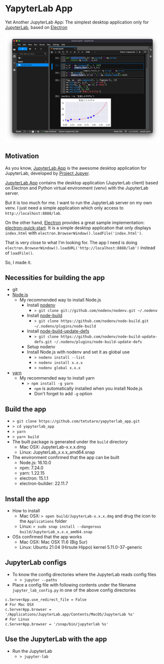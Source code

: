 # YapyterLab App

Yet Another JupyterLab App: The simplest desktop application only for [JupyterLab](https://github.com/jupyterlab/jupyterlab), based on [Electron](https://www.electronjs.org/)

![](screenshot.png)

## Motivation

As you know, [JupyterLab App](https://github.com/jupyterlab/jupyterlab_app) is the awesome desktop application for JupyterLab, developed by [Project Jupyer](https://jupyter.org/).

[JupyterLab App](https://github.com/jupyterlab/jupyterlab_app) contains the desktop application (JupyterLab client) based on Electron and Python virtual environment (venv) with the JupyterLab server.

But it is too much for me. I want to run the JupyterLab server on my own venv. I just need a simple application which only access to `http://localhost:8888/lab`.

On the other hand, [Electron](https://www.electronjs.org/) provides a great sample implementation: [electron-quick-start](https://github.com/electron/electron-quick-start). It is a simple desktop application that only displays `index.html` with `electron.BrowserWindow().loadFile('index.html')`.

That is very close to what I'm looking for. The app I need is doing `electron.BrowserWindow().loadURL('http://localhost:8888/lab')` instead of `loadFile()`.

So, I made it.

## Necessities for building the app

* git
* [Node.js](https://nodejs.org/)
    * My recommended way to install Node.js
        * Install [nodenv](https://github.com/nodenv/nodenv)
            * `> git clone git://github.com/nodenv/nodenv.git ~/.nodenv`
        * Install [node-build](https://github.com/nodenv/node-build)
            * `> git clone https://github.com/nodenv/node-build.git ~/.nodenv/plugins/node-build`
        * Install [node-build-update-defs](https://github.com/nodenv/node-build-update-defs)
            * `> git clone https://github.com/nodenv/node-build-update-defs.git ~/.nodenv/plugins/node-build-update-defs`
        * Setup nodenv
        * Install Node.js with nodenv and set it as global use
            * `> nodenv install --list`
            * `> nodenv install x.x.x`
            * `> nodenv global x.x.x`
* [yarn](https://yarnpkg.com/)
    * My recommended way to install yarn
        * `> npm install -g yarn`
            * `npm` is automatically installed when you install Node.js
            * Don't forget to add `-g` option

## Build the app

* `> git clone https://github.com/tetutaro/yapyterlab_app.git`
* `> cd yapyterlab_app`
* `> yarn`
* `> yarn build`
* The built package is generated under the `build` directory
    * Mac OSX: JupyterLab-x.x.x.dmg
    * Linux: JupyterLab_x.x.x_amd64.snap
* The environment confirmed that the app can be built
    * Node.js: 16.10.0
    * npm: 7.24.0
    * yarn: 1.22.15
    * electron: 15.1.1
    * electron-builder: 22.11.7

## Install the app

* How to install
    * Mac OSX: `> open build/JupyterLab-x.x.x.dmg` and drug the icon to the `Applications` folder
    * Linux: `> sudo snap install --dangerous build/JupyterLab_x.x.x_amd64.snap`
* OSs confirmed that the app works
    * Mac OSX: Mac OSX 11.6 (Big Sur)
    * Linux: Ubuntu 21.04 (Hirsute Hippo) kernel 5.11.0-37-generic

## JupyterLab configs

* To know the config directories where the JupyterLab reads config files
    * `> jupyter --paths`
* Place a config file with following contents under the filename `jupyter_lab_config.py` in one of the above config directories

```
c.ServerApp.use_redirect_file = False
# For Mac OSX
c.ServerApp.browser = '/Applications/JupyterLab.app/Contents/MacOS/JupyterLab %s'
# For Linux
c.ServerApp.browser = '/snap/bin/jupyterlab %s'
```

## Use the JupyterLab with the app

* Run the JupyterLab
    * `> jupyter-lab`
